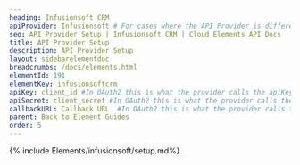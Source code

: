 ```yaml
---
heading: Infusionsoft CRM
apiProvider: Infusionsoft # For cases where the API Provider is different than the element name. e;g;, ServiceNow vs. ServiceNow Oauth
seo: API Provider Setup | Infusionsoft CRM | Cloud Elements API Docs
title: API Provider Setup
description: API Provider Setup
layout: sidebarelementdoc
breadcrumbs: /docs/elements.html
elementId: 191
elementKey: infusionsoftcrm
apiKey: client_id #In OAuth2 this is what the provider calls the apiKey, like Client ID, Consumer Key, API Key, or just Key
apiSecret: client_secret #In OAuth2 this is what the provider calls the apiSecret, like Client Secret, Consumer Secret, API Secret, or just Secret
callbackURL: Callback URL  #In OAuth2 this is what the provider calls the callbackURL, like Redirect URL, App URL, or just Callback URL
parent: Back to Element Guides
order: 5
---
```


{% include Elements/infusionsoft/setup.md%}
